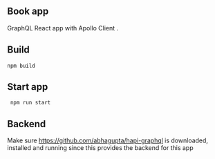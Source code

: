 ## Book app

GraphQL React app with Apollo Client .

## Build

`npm build`

## Start app

` npm run start`


## Backend
Make sure https://github.com/abhagupta/hapi-graphql is downloaded, installed and running since this provides the backend for this app

